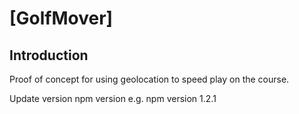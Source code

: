 # [GolfMover]

## Introduction

Proof of concept for using geolocation to speed play on the course.

Update version
npm version <new version>  e.g. npm version 1.2.1
